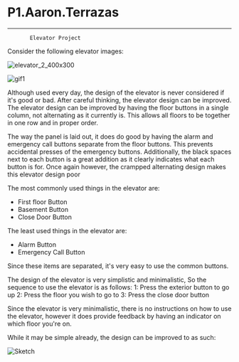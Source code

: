 # P1.Aaron.Terrazas
-------------------------------------
           Elevator Project


Consider the following elevator images:

![elevator_2_400x300](https://user-images.githubusercontent.com/61167114/192897092-5f12c0b8-4cc5-4c60-93e0-fc93d593bb25.jpg)


![gif1](https://user-images.githubusercontent.com/61167114/192913481-417e2304-e5cf-4dd0-a944-de186c5800b0.gif)



Although used every day, the design of the elevator is never considered if it's good or bad. After careful thinking, the elevator design can be improved. 
The elevator design can be improved by having the floor buttons in a single column, not alternating as it currently is. This allows all floors to be together in one row and in proper order. 

The way the panel is laid out, it does do good by having the alarm and emergency call buttons separate from the floor buttons. This prevents accidental presses of the emergency buttons. Additionally, the black spaces next to each button is a great addition as it clearly indicates what each button is for. Once again however, the crampped alternating design makes this elevator design poor

The most commonly used things in the elevator are:
- First floor Button
- Basement Button
- Close Door Button

The least used things in the elevator are:
- Alarm Button
- Emergency Call Button

Since these items are separated, it's very easy to use the common buttons.

The design of the elevator is very simplistic and minimalistic, So the sequence to use the elevator is as follows:
1:  Press the exterior button to go up
2:  Press the floor you wish to go to
3:  Press the close door button

Since the elevator is very minimalistic, there is no instructions on how to use the elevator, however it does provide feedback by having an indicator on which floor you're on. 

While it may be simple already, the design can be improved to as such:

![Sketch](https://user-images.githubusercontent.com/61167114/192936393-9b81f460-3a1c-4643-8e3d-bc053f919dd1.jpg)


